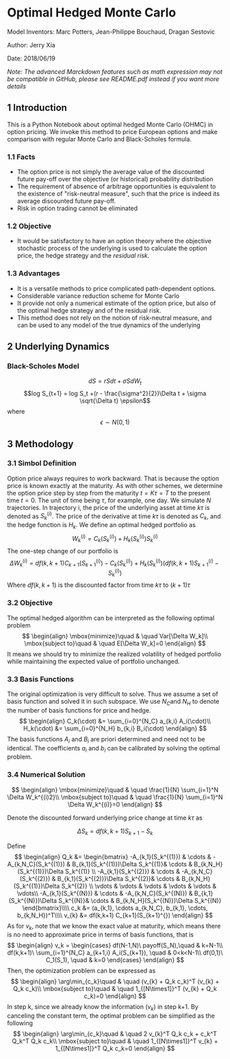 # Optimal Hedged Monte Carlo

Model Inventors: Marc Potters, Jean-Philippe Bouchaud, Dragan Sestovic

Author: Jerry Xia

Date: 2018/06/19

*Note: The advanced Marckdown features such as math expression may not be compatible in GitHub, please see README.pdf instead if you want more details*


## 1 Introduction

This is a Python Notebook about optimal hedged Monte Carlo (OHMC) in option pricing. We invoke this method to price European options and make comparison with regular Monte Carlo and Black-Scholes formula.

### 1.1 Facts
* The option price is not simply the average value of the discounted future pay-off over the objective (or historical) probability distribution
* The requirement of absence of arbitrage opportunities is equivalent to the existence of "risk-neutral measure", such that the price is indeed its average discounted future pay-off.
* Risk in option trading cannot be eliminated

### 1.2 Objective
* It would be satisfactory to have an option theory where the objective stochastic process of the underlying is used to calculate the option price, the hedge strategy and the *residual risk*.

### 1.3 Advantages
* It is a versatile methods to price complicated path-dependent options.
* Considerable variance reduction scheme for Monte Carlo
* It provide not only a numerical estimate of the option price, but also of the optimal hedge strategy and of the residual risk.
* This method does not rely on the notion of risk-neutral measure, and can be used to any model of the true dynamics of the underlying

## 2 Underlying Dynamics

### Black-Scholes Model
$$dS = r S dt + \sigma S dW_t$$
$$log S_{t+1} = log S_t +(r - \frac{\sigma^2}{2})\Delta t + \sigma \sqrt{\Delta t} \epsilon$$
where
    $$\epsilon \sim N(0,1)$$

## 3 Methodology

### 3.1 Simbol Definition
Option price always requires to work backward. That is because the option price is known exactly at the maturity. As with other schemes, we determine the option price step by step from the maturity $t=K\tau=T$ to the present time $t=0$. The unit of time being $\tau$, for example, one day. We simulate $N$ trajectories. In trajectory i, the price of the underlying asset at time $k\tau$ is denoted as $S_k^{(i)}$. The price of the derivative at time $k\tau$ is denoted as $C_k$, and the hedge function is $H_k$. We define an optimal hedged portfolio as
$$W_k^{(i)} = C_k(S_k^{(i)}) + H_k(S_k^{(i)})S_k^{(i)}$$
The one-step change of our portfolio is
$$\Delta W_k^{(i)}= df(k,k+1) C_{k+1}(S_{k+1}^{(i)}) - C_k(S_k^{(i)}) + H_k(S_{k}^{(i)}) (df(k,k+1) S_{k+1}^{(i)} - S_{k}^{(i)})$$
Where $df(k,k+1)$ is the discounted factor from time $k\tau$ to $(k+1) \tau$

### 3.2 Objective
The optimal hedged algorithm can be interpreted as the following optimal problem
$$
\begin{align}
\mbox{minimize}\quad & \quad Var[\Delta W_k]\\
\mbox{subject to}\quad & \quad E[\Delta W_k]=0
\end{align}
$$
It means we should try to minimize the realized volatility of hedged portfolio while maintaining the expected value of portfolio unchanged.

### 3.3 Basis Functions
The original optimization is very difficult to solve. Thus we assume a set of basis function and solved it in such subspace. We use $N_C$and $N_H$ to denote the number of basis functions for price and hedge.
$$
\begin{align}
C_k(\cdot) &= \sum_{i=0}^{N_C} a_{k,i} A_i(\cdot)\\
H_k(\cdot) &= \sum_{i=0}^{N_H} b_{k,i} B_i(\cdot)
\end{align}
$$
The basis functions $A_i$ and $B_i$ are priori determined and need not to be identical. The coefficients $a_i$ and $b_i$ can be calibrated by solving the optimal problem.

### 3.4 Numerical Solution
$$
\begin{align}
\mbox{minimize}\quad & \quad \frac{1}{N} \sum_{i=1}^N \Delta W_k^{(i)2}\\
\mbox{subject to}\quad & \quad \frac{1}{N} \sum_{i=1}^N \Delta W_k^{(i)}=0
\end{align}
$$

Denote the discounted forward underlying price change at time $k\tau$ as

$$\Delta S_k = df(k,k+1) S_{k+1} - S_k$$

Define
$$
\begin{align}
Q_k &= \begin{bmatrix}
    -A_{k,1}(S_k^{(1)}) & \cdots & -A_{k,N_C}(S_k^{(1)}) & B_{k,1}(S_k^{(1)})\Delta S_k^{(1)}& \cdots  & B_{k,N_H}(S_k^{(1)})\Delta S_k^{(1)} \\
    -A_{k,1}(S_k^{(2)}) & \cdots & -A_{k,N_C}(S_k^{(2)}) & B_{k,1}(S_k^{(2)})\Delta S_k^{(2)}& \cdots  & B_{k,N_H}(S_k^{(1)})\Delta S_k^{(2)} \\
    \vdots & \vdots & \vdots & \vdots & \vdots & \vdots\\
    -A_{k,1}(S_k^{(N)}) & \cdots & -A_{k,N_C}(S_k^{(N)}) & B_{k,1}(S_k^{(N)})\Delta S_k^{(N)}& \cdots  & B_{k,N_H}(S_k^{(N)})\Delta S_k^{(N)}
    \end{bmatrix}\\\\
c_k &= (a_{k,1}, \cdots a_{k,N_C}, b_{k,1}, \cdots, b_{k,N_H})^T\\\\
v_{k} &= df(k,k+1) C_{k+1}(S_{k+1}^{})
\end{align}
$$
As for $v_k$, note that we know the exact value at maturity, which means there is no need to approximate price in terms of basis functions, that is
$$
\begin{align}
v_k = \begin{cases}
df(N-1,N)\ payoff(S_N),\quad & k=N-1\\
df(k,k+1)\ \sum_{i=1}^{N_C} a_{k+1,i} A_i(S_{k+1}), \quad & 0<k<N-1\\
df(0,1)\ C_1(S_1), \quad & k=0
\end{cases}
\end{align}
$$
Then, the optimization problem can be expressed as
$$
\begin{align}
\arg\min_{c_k}\quad & \quad (v_{k} + Q_k c_k)^T (v_{k} + Q_k c_k)\\
\mbox{subject to}\quad & \quad 1_{[N\times1]}^T (v_{k}  + Q_k c_k)=0
\end{align}
$$
In step k, since we already know the information ($v_{k}$) in step k+1. By canceling the constant term, the optimal problem can be simplified as the following 
$$
\begin{align}
\arg\min_{c_k}\quad & \quad 2 v_{k}^T Q_k c_k + c_k^T Q_k^T Q_k c_k\\
\mbox{subject to}\quad & \quad 1_{[N\times1]}^T v_{k}  + 1_{[N\times1]}^T Q_k c_k=0
\end{align}
$$